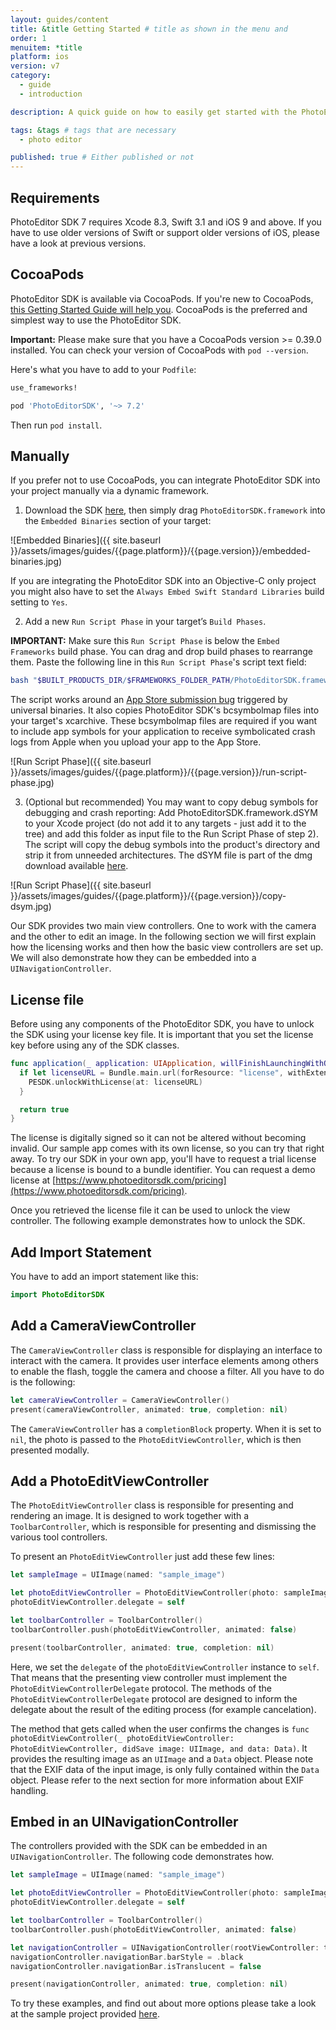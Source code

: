 ```yaml
---
layout: guides/content
title: &title Getting Started # title as shown in the menu and
order: 1
menuitem: *title
platform: ios
version: v7
category:
  - guide
  - introduction

description: A quick guide on how to easily get started with the PhotoEditor SDK for iOS. Your kick-off to delight your users with top-notch editing capabilities.

tags: &tags # tags that are necessary
  - photo editor

published: true # Either published or not
---
```



## Requirements

PhotoEditor SDK 7 requires Xcode 8.3, Swift 3.1 and iOS 9 and above. If you have to use older versions of Swift or support older versions of iOS, please have a look at previous versions.

## CocoaPods

PhotoEditor SDK is available via CocoaPods. If you're new to CocoaPods, [this Getting Started Guide will help you](https://guides.cocoapods.org/using/getting-started.html). CocoaPods is the preferred and simplest way to use the PhotoEditor SDK.

**Important:** Please make sure that you have a CocoaPods version >= 0.39.0 installed. You can check your version of CocoaPods with `pod --version`.

Here's what you have to add to your `Podfile`:

```ruby
use_frameworks!

pod 'PhotoEditorSDK', '~> 7.2'
```

Then run `pod install`.

## Manually

If you prefer not to use CocoaPods, you can integrate PhotoEditor SDK into your project manually via a dynamic framework.

1) Download the SDK [here](https://github.com/imgly/pesdk-ios-build/releases/latest), then simply drag `PhotoEditorSDK.framework` into the `Embedded Binaries` section of your target:

![Embedded Binaries]({{ site.baseurl }}/assets/images/guides/{{page.platform}}/{{page.version}}/embedded-binaries.jpg)

If you are integrating the PhotoEditor SDK into an Objective-C only project you might also have to set the `Always Embed Swift Standard Libraries` build setting to `Yes`.

2) Add a new `Run Script Phase` in your target’s `Build Phases`.

**IMPORTANT:** Make sure this `Run Script Phase` is below the `Embed Frameworks` build phase.
You can drag and drop build phases to rearrange them.
Paste the following line in this `Run Script Phase`'s script text field:

```bash
bash "$BUILT_PRODUCTS_DIR/$FRAMEWORKS_FOLDER_PATH/PhotoEditorSDK.framework/strip-framework.sh"
```

The script works around an [App Store submission bug](http://www.openradar.me/radar?id=6409498411401216) triggered by universal binaries. It also copies PhotoEditor SDK's bcsymbolmap files into your target's xcarchive. These bcsymbolmap files are required if you want to include app symbols for your application to receive symbolicated crash logs from Apple when you upload your app to the App Store.

![Run Script Phase]({{ site.baseurl }}/assets/images/guides/{{page.platform}}/{{page.version}}/run-script-phase.jpg)

3) (Optional but recommended) You may want to copy debug symbols for debugging and crash reporting: Add PhotoEditorSDK.framework.dSYM to your Xcode project (do not add it to any targets - just add it to the tree) and add this folder as input file to the Run Script Phase of step 2). The script will copy the debug symbols into the product's directory and strip it from unneeded architectures. The dSYM file is part of the dmg download available [here](https://github.com/imgly/pesdk-ios-build/releases/latest).

![Run Script Phase]({{ site.baseurl }}/assets/images/guides/{{page.platform}}/{{page.version}}/copy-dsym.jpg)


Our SDK provides two main view controllers. One to work with the camera and the other to edit an image.
In the following section we will first explain how the licensing works
and then how the basic view controllers are set up. We will also demonstrate how they can be embedded into a `UINavigationController`.

## License file

Before using any components of the PhotoEditor SDK, you have to unlock the SDK using your license key file. It is important that you set the license key before using any of the SDK classes.

```swift
func application(_ application: UIApplication, willFinishLaunchingWithOptions launchOptions: [UIApplicationLaunchOptionsKey : Any]? = nil) -> Bool {
  if let licenseURL = Bundle.main.url(forResource: "license", withExtension: "") {
    PESDK.unlockWithLicense(at: licenseURL)
  }

  return true
}
```

The license is digitally signed so it can not be altered without becoming invalid.
Our sample app comes with its own license, so you can try that right away.
To try our SDK in your own app, you'll have to request a trial license because a license is bound to a bundle identifier. You can request a demo license at [https://www.photoeditorsdk.com/pricing](https://www.photoeditorsdk.com/pricing).

Once you retrieved the license file it can be used to unlock the view controller.
The following example demonstrates how to unlock the SDK.

## Add Import Statement
You have to add an import statement like this:

```swift
import PhotoEditorSDK
```

## Add a CameraViewController

The `CameraViewController` class is responsible for displaying an interface to interact with the camera. It provides user interface elements among others to enable the flash, toggle the camera and choose a filter. All you have to do is the following:

```swift
let cameraViewController = CameraViewController()
present(cameraViewController, animated: true, completion: nil)
```

The `CameraViewController` has a `completionBlock` property. When it is set to `nil`, the photo is passed to the `PhotoEditViewController`, which is then presented modally.

## Add a PhotoEditViewController

The `PhotoEditViewController` class is responsible for presenting and rendering an image. It is designed to work together with a `ToolbarController`, which is responsible for presenting and dismissing the various tool controllers.

To present an `PhotoEditViewController` just add these few lines:

```swift
let sampleImage = UIImage(named: "sample_image")

let photoEditViewController = PhotoEditViewController(photo: sampleImage!)
photoEditViewController.delegate = self

let toolbarController = ToolbarController()
toolbarController.push(photoEditViewController, animated: false)

present(toolbarController, animated: true, completion: nil)
```

Here, we set the `delegate` of the `photoEditViewController` instance to `self`.
That means that the presenting view controller must implement the `PhotoEditViewControllerDelegate` protocol.
The methods of the `PhotoEditViewControllerDelegate` protocol are designed to inform the delegate about the result of the editing process (for example cancelation).

The method that gets called when the user confirms the changes is
`func photoEditViewController(_ photoEditViewController: PhotoEditViewController, didSave image: UIImage, and data: Data)`.
It provides the resulting image as an `UIImage` and a `Data` object. Please note that the EXIF data of the input image, is only fully contained within the `Data` object. Please refer to the next section for more information about EXIF handling.

## Embed in an UINavigationController

The controllers provided with the SDK can be embedded in an `UINavigationController`. The following code demonstrates how.

```swift
let sampleImage = UIImage(named: "sample_image")

let photoEditViewController = PhotoEditViewController(photo: sampleImage!)
photoEditViewController.delegate = self

let toolbarController = ToolbarController()
toolbarController.push(photoEditViewController, animated: false)

let navigationController = UINavigationController(rootViewController: toolbarController)
navigationController.navigationBar.barStyle = .black
navigationController.navigationBar.isTranslucent = false

present(navigationController, animated: true, completion: nil)
```

To try these examples, and find out about more options please take a look at the sample project provided [here](https://github.com/imgly/pesdk-ios-examples).

